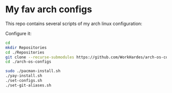 # My fav arch configs

This repo contains several scripts of my arch linux configuration:

Configure it:

```bash
cd
mkdir Repositories
cd ./Repositories
git clone --recurse-submodules https://github.com/WorkHardes/arch-os-configs
cd ./arch-os-configs

sudo ./pacman-install.sh
./yay-install.sh
./set-configs.sh
./set-git-aliases.sh
```
